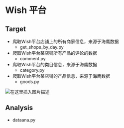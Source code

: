﻿# Wish 平台

## Target 
* 爬取Wish平台店铺上的所有商家信息，来源于海鹰数据
  * get_shops_by_day.py    
* 爬取Wish平台某店铺所有产品的评论的数据
  * comment.py
* 爬取Wish平台的类目信息，来源于海鹰数据
  * category.py
* 爬取Wish平台某店铺的产品信息，来源于海鹰数据
  * goods.py


![在这里插入图片描述](https://github.com/librauee/Reptile/blob/master/wish/category.png#pic_center)


## Analysis

* dataana.py
